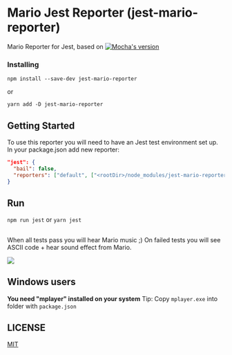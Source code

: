 # Mario Jest Reporter (jest-mario-reporter)

Mario Reporter for Jest, based on [![Mocha's version]()](https://www.npmjs.com/package/mocha-mario-reporter)

### Installing

```npm install --save-dev jest-mario-reporter```

or

```yarn add -D jest-mario-reporter```

## Getting Started

To use this reporter you will need to have an Jest test environment set up.
In your package.json add new reporter:

```json
"jest": {
  "bail": false,
  "reporters": ["default", ["<rootDir>/node_modules/jest-mario-reporter", {} ]]
}
```

## Run

```npm run jest``` 
or 
```yarn jest```

##
When all tests pass you will hear Mario music ;)
On failed tests you will see ASCII code + hear sound effect from Mario.

![](http://i.imgur.com/PbkhOBZ.jpg)

## Windows users
**You need "mplayer" installed on your system**
Tip: Copy ```mplayer.exe``` into folder with ```package.json```

## LICENSE
[MIT](LICENSE)
